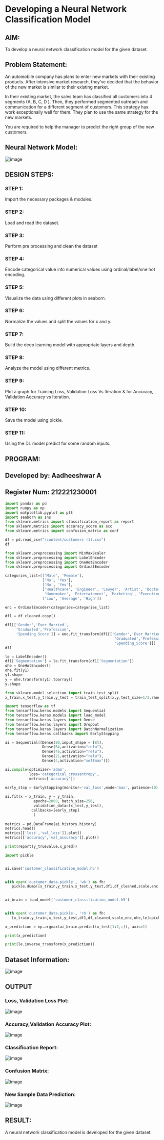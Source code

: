# Developing a Neural Network Classification Model

## AIM:

To develop a neural network classification model for the given dataset.

## Problem Statement:

An automobile company has plans to enter new markets with their existing products. After intensive market research, they’ve decided that the behavior of the new market is similar to their existing market.

In their existing market, the sales team has classified all customers into 4 segments (A, B, C, D ). Then, they performed segmented outreach and communication for a different segment of customers. This strategy has work exceptionally well for them. They plan to use the same strategy for the new markets.

You are required to help the manager to predict the right group of the new customers.

## Neural Network Model:

![image](https://user-images.githubusercontent.com/93427246/228249783-eb98c8bc-5c9f-4cf4-939d-1c91fe9a4943.png)

## DESIGN STEPS:

### STEP 1:
Import the necessary packages & modules.
### STEP 2:
Load and read the dataset.
### STEP 3:
Perform pre processing and clean the dataset
### STEP 4:
Encode categorical value into numerical values using ordinal/label/one hot encoding.
### STEP 5:
Visualize the data using different plots in seaborn.
### STEP 6:
Normalize the values and split the values for x and y.
### STEP 7:
Build the deep learning model with appropriate layers and depth.
### STEP 8:
Analyze the model using different metrics.
### STEP 9:
Plot a graph for Training Loss, Validation Loss Vs Iteration & for Accuracy, Validation Accuracy vs Iteration.
### STEP 10:
Save the model using pickle.
### STEP 11:
Using the DL model predict for some random inputs.

## PROGRAM:

## Developed by: Aadheeshwar A
## Register Num: 212221230001
```py
import pandas as pd
import numpy as np
import matplotlib.pyplot as plt
import seaborn as sns
from sklearn.metrics import classification_report as report
from sklearn.metrics import accuracy_score as acc
from sklearn.metrics import confusion_matrix as conf

df = pd.read_csv("/content/customers (1).csv")
df

from sklearn.preprocessing import MinMaxScaler
from sklearn.preprocessing import LabelEncoder
from sklearn.preprocessing import OneHotEncoder
from sklearn.preprocessing import OrdinalEncoder

categories_list=[['Male', 'Female'],
                 ['No', 'Yes'],
                 ['No', 'Yes'],
                 ['Healthcare', 'Engineer', 'Lawyer', 'Artist', 'Doctor',
                  'Homemaker', 'Entertainment', 'Marketing', 'Executive'],
                 ['Low', 'Average', 'High']]

enc = OrdinalEncoder(categories=categories_list)

df1 = df_cleaned.copy()

df1[['Gender','Ever_Married',
     'Graduated','Profession',
     'Spending_Score']] = enc.fit_transform(df1[['Gender','Ever_Married',
                                                  'Graduated','Profession',
                                                  'Spending_Score']])
df1

le = LabelEncoder()
df1['Segmentation'] = le.fit_transform(df1['Segmentation'])
ohe = OneHotEncoder()
ohe.fit(y1)
y1.shape
y = ohe.transform(y1).toarray()
y.shape

from sklearn.model_selection import train_test_split
x_train,x_test,y_train,y_test = train_test_split(x,y,test_size=1/3,random_state=50)

import tensorflow as tf
from tensorflow.keras.models import Sequential
from tensorflow.keras.models import load_model
from tensorflow.keras.layers import Dense
from tensorflow.keras.layers import Dropout
from tensorflow.keras.layers import BatchNormalization
from tensorflow.keras.callbacks import EarlyStopping

ai = Sequential([Dense(80,input_shape = [8]),
                 Dense(64,activation="relu"),
                 Dense(46,activation="relu"),
                 Dense(21,activation="relu"),
                 Dense(4,activation="softmax")])

ai.compile(optimizer='adam',
           loss='categorical_crossentropy',
           metrics=['accuracy'])
           
early_stop = EarlyStopping(monitor='val_loss',mode='max', patience=10)

ai.fit(x = x_train, y = y_train,
             epochs=2000, batch_size=256,
             validation_data=(x_test,y_test),
            callbacks=[early_stop]
             )
            
metrics = pd.DataFrame(ai.history.history)
metrics.head()
metrics[['loss','val_loss']].plot()
metrics[['accuracy','val_accuracy']].plot()

print(report(y_truevalue,x_pred))

import pickle


ai.save('customer_classification_model.h5')
     

with open('customer_data.pickle', 'wb') as fh:
   pickle.dump([x_train,y_train,x_test,y_test,df1,df_cleaned,scale,enc,ohe,le], fh)
     

ai_brain = load_model('customer_classification_model.h5')
     

with open('customer_data.pickle', 'rb') as fh:
   [x_train,y_train,x_test,y_test,df1,df_cleaned,scale,enc,ohe,le]=pickle.load(fh)

x_prediction = np.argmax(ai_brain.predict(x_test[1:2,:]), axis=1)

print(x_prediction)

print(le.inverse_transform(x_prediction))
```

## Dataset Information:

![image](https://user-images.githubusercontent.com/93427246/228246952-779d23d0-3546-4efa-8930-653e18dbbb1e.png)

## OUTPUT

###  Loss, Validation Loss Plot:

![image](https://user-images.githubusercontent.com/93427246/228247570-5b7c82d0-3dfd-4ad7-bc4d-ef397aafa982.png)

### Accuracy,Validation Accuracy Plot:

![image](https://user-images.githubusercontent.com/93427246/228247652-ebe97308-5858-435c-80f5-170a4b316a02.png)

### Classification Report:

![image](https://user-images.githubusercontent.com/93427246/228247901-138a15f6-2b1a-42da-ba6b-5fd11f5c1e03.png)

### Confusion Matrix:

![image](https://user-images.githubusercontent.com/93427246/228247957-dfc10b87-1243-4372-adae-4e084489ea93.png)


### New Sample Data Prediction:

![image](https://user-images.githubusercontent.com/93427246/228248094-c6b191a4-b605-4f73-bf18-b3d0fa1d7e56.png)

## RESULT:
A neural network classification model is developed for the given dataset.
